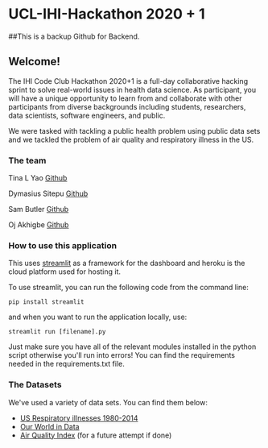 # UCL-IHI-Hackathon 2020 + 1

##This is a backup Github for Backend.

## Welcome!

The IHI Code Club Hackathon 2020+1 is a full-day collaborative hacking sprint to solve real-world issues in health data science. As participant, you will have a unique opportunity to learn from and collaborate with other participants from diverse backgrounds including students, researchers, data scientists, software engineers, and public.

We were tasked with tackling a public health problem using public data sets and we tackled the problem of air quality and respiratory illness in the US. 

### The team 

Tina L Yao [Github](github.com/Ti-Yao)

Dymasius Sitepu [Github](github.com/dymasius12)

Sam Butler [Github](github.com/PorkPies)

Oj Akhigbe [Github](github.com/OjTriesHisBest)

### How to use this application 

This uses [streamlit](streamlit.io) as a framework for the dashboard and heroku is the cloud platform used for hosting it. 

To use streamlit, you can run the following code from the command line: 

`pip install streamlit`

and when you want to run the application locally, use: 

`streamlit run [filename].py`

Just make sure you have all of the relevant modules installed in the python script otherwise you'll run into errors! You can find the requirements needed in the requirements.txt file. 

### The Datasets 

We've used a variety of data sets. You can find them below: 

* [US Respiratory illnesses 1980-2014](http://ghdx.healthdata.org/record/ihme-data/united-states-chronic-respiratory-disease-mortality-rates-county-1980-2014)
* [Our World in Data](https://ourworldindata.org/co2-and-other-greenhouse-gas-emissions)
* [Air Quality Index](https://aqicn.org/map/world/) (for a future attempt if done)
